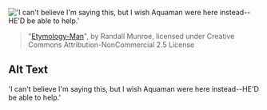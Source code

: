 !['I can't believe I'm saying this, but I wish Aquaman were here instead--HE'D be able to help.'](https://imgs.xkcd.com/comics/etymology_man.png)
> "[Etymology-Man](https://xkcd.com/1010/)", by Randall Munroe, licensed under Creative Commons Attribution-NonCommercial 2.5 License

## Alt Text
'I can't believe I'm saying this, but I wish Aquaman were here instead--HE'D be able to help.'
